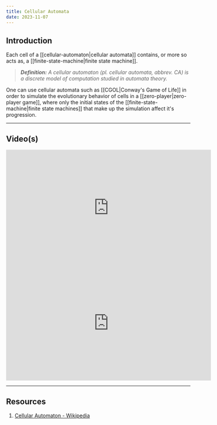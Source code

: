 ```yaml
---
title: Cellular Automata
date: 2023-11-07
---
```

## Introduction

Each cell of a [[cellular-automaton|cellular automata]] contains, or more so acts as, a [[finite-state-machine|finite state machine]].  

>***Definition:** A cellular automaton (pl. cellular automata, abbrev. CA) is a discrete model of computation studied in automata theory.*

One can use cellular automata such as [[CGOL|Conway's Game of Life]] in order to simulate the evolutionary behavior of cells in a [[zero-player|zero-player game]], where only the initial states of the [[finite-state-machine|finite state machines]] that make up the simulation affect it's progression.

---
## Video(s)

<iframe width="560" height="315" src="https://www.youtube.com/embed/t_HcBAO_Yas?si=xxXKZzRYhOxa5y5B" title="YouTube video player" frameborder="0" allow="accelerometer; autoplay; clipboard-write; encrypted-media; gyroscope; picture-in-picture; web-share" allowfullscreen></iframe>

<iframe width="560" height="315" src="https://www.youtube.com/embed/dQJ5aEsP6Fs?si=PvHyASAY0YCuYfpB" title="YouTube video player" frameborder="0" allow="accelerometer; autoplay; clipboard-write; encrypted-media; gyroscope; picture-in-picture; web-share" allowfullscreen></iframe>

---
## Resources
1. [Cellular Automaton - Wikipedia](https://en.wikipedia.org/wiki/Cellular_automaton)




